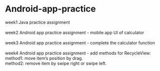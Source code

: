 # Android-app-practice
week1 Java practice assignment <br>
<br>
week2 Android app practice assignment - mobile app UI of calculator <br>
<br>
week3 Android app practice assignment - complete the calculator function <br>
<br>
week4 Android app practice assignment - add methods for RecycleView:<br>
method1: move item’s position by drag.<br>
method2: remove item by swipe right or swipe left.<br>
